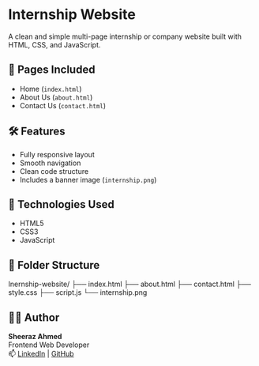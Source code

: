 #  Internship Website

A clean and simple multi-page internship or company website built with HTML, CSS, and JavaScript.

## 📄 Pages Included
- Home (`index.html`)
- About Us (`about.html`)
- Contact Us (`contact.html`)

## 🛠 Features
- Fully responsive layout
- Smooth navigation
- Clean code structure
- Includes a banner image (`internship.png`)

## 🔧 Technologies Used
- HTML5
- CSS3
- JavaScript 

## 📁 Folder Structure

Inernship-website/
├── index.html
├── about.html
├── contact.html
├── style.css
├── script.js
└── internship.png



## 👨‍💻 Author
**Sheeraz Ahmed**  
Frontend Web Developer  
📫 [LinkedIn](https://www.linkedin.com/in/sheeraz-ahmed-28317436b/) | [GitHub](https://github.com/sheeraz-engineer)



